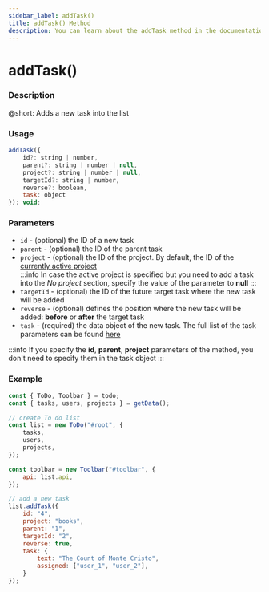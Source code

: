 ```yaml
---
sidebar_label: addTask()
title: addTask() Method
description: You can learn about the addTask method in the documentation of the DHTMLX JavaScript To Do List library. Browse developer guides and API reference, try out code examples and live demos, and download a free 30-day evaluation version of DHTMLX To Do List.
---
```


# addTask()

### Description

@short: Adds a new task into the list

### Usage

~~~js
addTask({
    id?: string | number,
    parent?: string | number | null,
    project?: string | number | null,
    targetId?: string | number,
    reverse?: boolean,
    task: object
}): void;
~~~

### Parameters

- `id` - (optional) the ID of a new task
- `parent` - (optional) the ID of the parent task
- `project` - (optional) the ID of the project. By default, the ID of the [currently active project](../../configs/activeproject_config/)<br>
:::info
In case the active project is specified but you need to add a task into the *No project* section, specify the value of the parameter to **null**
:::
- `targetId` - (optional) the ID of the future target task where the new task will be added
- `reverse` - (optional) defines the position where the new task will be added: **before** or **after** the target task
- `task` - (required) the data object of the new task. The full list of the task parameters can be found [here](api/configs/tasks_config.md)

:::info
If you specify the **id**, **parent**, **project** parameters of the method, you don't need to specify them in the task object
:::

### Example

~~~js
const { ToDo, Toolbar } = todo;
const { tasks, users, projects } = getData();

// create To do list
const list = new ToDo("#root", {
    tasks,
    users,
	projects,
});

const toolbar = new Toolbar("#toolbar", {
    api: list.api,
});

// add a new task
list.addTask({
	id: "4",
    project: "books",
    parent: "1",
    targetId: "2",
    reverse: true,
    task: {
        text: "The Count of Monte Cristo",
        assigned: ["user_1", "user_2"],
    }
});
~~~